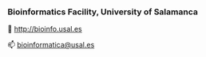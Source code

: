 ### Bioinformatics Facility, University of Salamanca


:link: <http://bioinfo.usal.es>

📫 bioinformatica@usal.es

<!---
BioinfoUSAL/BioinfoUSAL is a ✨ special ✨ repository because its `README.md` (this file) appears on your GitHub profile.
You can click the Preview link to take a look at your changes.
--->
